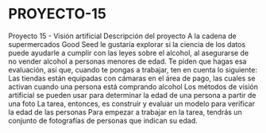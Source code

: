 # PROYECTO-15
Proyecto 15 - Visión artificial
Descripción del proyecto
A la cadena de supermercados Good Seed le gustaría explorar si la ciencia de los datos puede ayudarle a cumplir con las leyes sobre el alcohol, al asegurarse de no vender alcohol a personas menores de edad. Te piden que hagas esa evaluación, así que, cuando te pongas a trabajar, ten en cuenta lo siguiente:
Las tiendas están equipadas con cámaras en el área de pago, las cuales se activan cuando una persona está comprando alcohol
Los métodos de visión artificial se pueden usar para determinar la edad de una persona a partir de una foto
La tarea, entonces, es construir y evaluar un modelo para verificar la edad de las personas
Para empezar a trabajar en la tarea, tendrás un conjunto de fotografías de personas que indican su edad.
